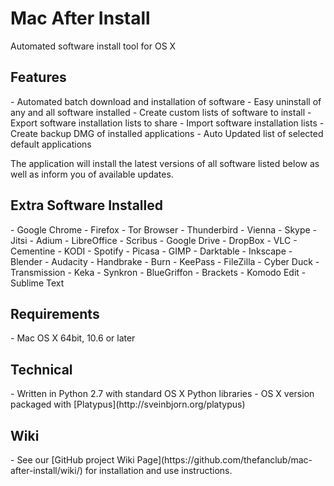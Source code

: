 # Mac After Install
Automated software install tool for OS X

<h2>Features</h2>
- Automated batch download and installation of software
- Easy uninstall of any and all software installed
- Create custom lists of software to install
- Export software installation lists to share
- Import software installation lists 
- Create backup DMG of installed applications
- Auto Updated list of selected default applications 

The application will install the latest versions of all software listed below as well as inform you of available updates.

<h2>Extra Software Installed</h2>
- Google Chrome 
- Firefox
- Tor Browser 
- Thunderbird 
- Vienna 
- Skype
- Jitsi
- Adium
- LibreOffice 
- Scribus 
- Google Drive 
- DropBox 
- VLC  
- Cementine 
- KODI 
- Spotify 
- Picasa 
- GIMP
- Darktable
- Inkscape 
- Blender
- Audacity
- Handbrake
- Burn
- KeePass
- FileZilla
- Cyber Duck
- Transmission
- Keka
- Synkron
- BlueGriffon
- Brackets
- Komodo Edit
- Sublime Text

<h2>Requirements</h2>
- Mac OS X 64bit, 10.6 or later

<h2>Technical</h2>
- Written in Python 2.7 with standard OS X Python libraries
- OS X version packaged with [Platypus](http://sveinbjorn.org/platypus)

<h2>Wiki</h2>
- See our [GitHub project Wiki Page](https://github.com/thefanclub/mac-after-install/wiki/) for installation and use instructions.

